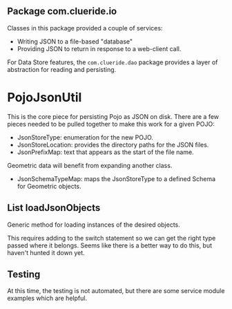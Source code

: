## Package com.clueride.io 

Classes in this package provided a couple of services:

- Writing JSON to a file-based "database"
- Providing JSON to return in response to a web-client call.
 
For Data Store features, the `com.clueride.dao` package provides 
a layer of abstraction for reading and persisting.


PojoJsonUtil
====
This is the core piece for persisting Pojo as JSON on disk.  There are a few pieces
needed to be pulled together to make this work for a given POJO:

- JsonStoreType: enumeration for the new POJO.
- JsonStoreLocation: provides the directory paths for the JSON files.
- JsonPrefixMap: text that appears as the start of the file name.

Geometric data will benefit from expanding another class.

- JsonSchemaTypeMap: maps the JsonStoreType to a defined Schema for Geometric objects.

<T> List<T> loadJsonObjects
----
Generic method for loading instances of the desired objects.

This requires adding to the switch statement so we can get the right type passed where it
belongs.  Seems like there is a better way to do this, but haven't hunted it down yet.

Testing
----
At this time, the testing is not automated, but there are some service module examples 
which are helpful.